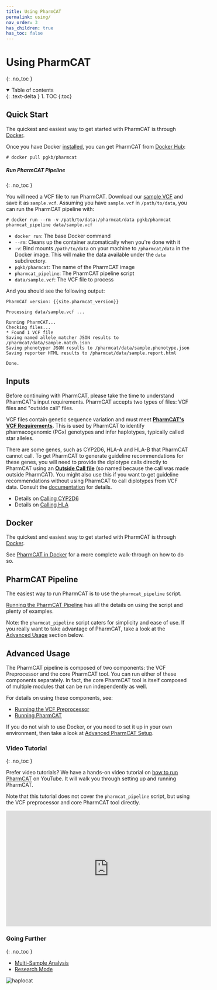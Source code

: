 ```yaml
---
title: Using PharmCAT
permalink: using/
nav_order: 3
has_children: true
has_toc: false
---
```

# Using PharmCAT
{: .no_toc }

<details open markdown="block">
  <summary>
    Table of contents
  </summary>
  {: .text-delta }
1. TOC
{:toc}
</details>

## Quick Start

The quickest and easiest way to get started with PharmCAT is through
[Docker](https://docs.docker.com/get-started/docker-overview/).

Once you have Docker [installed](https://docs.docker.com/get-docker/), you can get PharmCAT from
[Docker Hub](https://hub.docker.com/r/pgkb/pharmcat):

```console
# docker pull pgkb/pharmcat
```

##### Run PharmCAT Pipeline
{: .no_toc }

You will need a VCF file to run PharmCAT.
Download our [sample VCF](/examples/pharmcat.example.vcf) and save it as `sample.vcf`.
Assuming you have `sample.vcf` in `/path/to/data`, you can run the PharmCAT pipeline with:

```console
# docker run --rm -v /path/to/data:/pharmcat/data pgkb/pharmcat pharmcat_pipeline data/sample.vcf
```

* `docker run`: The base Docker command
* `--rm`: Cleans up the container automatically when you're done with it
* `-v`: Bind mounts `/path/to/data` on your machine to `/pharmcat/data` in the Docker image.
  This will make the data available under the `data` subdirectory.
* `pgkb/pharmcat`: The name of the PharmCAT image
* `pharmcat_pipeline`: The PharmCAT pipeline script
* `data/sample.vcf`: The VCF file to process


And you should see the following output:  
```
PharmCAT version: {{site.pharmcat_version}}

Processing data/sample.vcf ...

Running PharmCAT...
Checking files...
* Found 1 VCF file
Saving named allele matcher JSON results to /pharmcat/data/sample.match.json
Saving phenotyper JSON results to /pharmcat/data/sample.phenotype.json
Saving reporter HTML results to /pharmcat/data/sample.report.html

Done.
```

## Inputs

Before continuing with PharmCAT, please take the time to understand PharmCAT's input requirements.
PharmCAT accepts two types of files: VCF files and "outside call" files.

VCF files contain genetic sequence variation and must meet __[PharmCAT's VCF Requirements](/using/VCF-Requirements)__.
This is used by PharmCAT to identify pharmacogenomic (PGx) genotypes and infer haplotypes, typically called star
alleles.

There are some genes, such as CYP2D6, HLA-A and HLA-B that PharmCAT cannot call. To get PharmCAT to generate guideline
recommendations for these genes, you will need to provide the diplotype calls directly to PharmCAT using an
__[Outside Call file](/using/Outside-Call-Format)__ (so named because the call was made outside PharmCAT).
You might also use this if you want to get guideline recommendations without using PharmCAT to call diplotypes from
VCF data.  Consult the [documentation](/using/Outside-Call-Format) for details.

* Details on [Calling CYP2D6](/using/Calling-CYP2D6)
* Details on [Calling HLA](/using/Calling-HLA)


## Docker

The quickest and easiest way to get started with PharmCAT is through
[Docker](https://docs.docker.com/get-started/docker-overview/).

See [PharmCAT in Docker](/using/PharmCAT-in-Docker) for a more complete walk-through on how to do so.


## PharmCAT Pipeline

The easiest way to run PharmCAT is to use the `pharmcat_pipeline` script.

[Running the PharmCAT Pipeline](/using/Running-PharmCAT-Pipeline) has all the details on using the script and plenty
of examples.

Note: the `pharmcat_pipeline` script caters for simplicity and ease of use.
If you really want to take advantage of PharmCAT, take a look at the [Advanced Usage](#advanced-usage) section below.


## Advanced Usage

The PharmCAT pipeline is composed of two components: the VCF Preprocessor and the core PharmCAT tool.
You can run either of these components separately.
In fact, the core PharmCAT tool is itself composed of multiple modules that can be run independently as well.

For details on using these components, see:

* [Running the VCF Preprocessor](/using/VCF-Preprocessor)
* [Running PharmCAT](/using/Running-PharmCAT)

If you do not wish to use Docker, or you need to set it up in your own environment, then take a look at
[Advanced PharmCAT Setup](/using/Setup-PharmCAT).


### Video Tutorial
{: .no_toc }

Prefer video tutorials?
We have a hands-on video tutorial on [how to run PharmCAT](https://youtu.be/d1IZPLOrPOE?si=LREY8RI-wz-5PoqN) on YouTube.
It will walk you through setting up and running PharmCAT.

Note that this tutorial does not cover the `pharmcat_pipeline` script, but using the VCF preprocessor and core PharmCAT
tool directly.

<iframe width="560" height="315" src="https://www.youtube-nocookie.com/embed/d1IZPLOrPOE?si=iq-8xFCpGik9C3w3&amp;controls=0" title="YouTube video player" frameborder="0" allow="accelerometer; autoplay; clipboard-write; encrypted-media; gyroscope; picture-in-picture; web-share" referrerpolicy="strict-origin-when-cross-origin" allowfullscreen></iframe>

### Going Further
{: .no_toc }

* [Multi-Sample Analysis](/using/Multi-Sample-Analysis)
* [Research Mode](/using/Research-Mode)

 
![haplocat](/images/haplocat.png)
